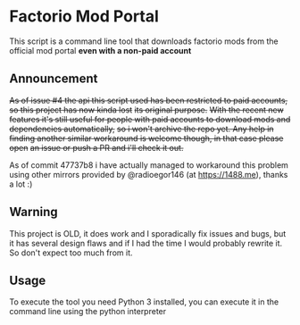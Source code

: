 # Factorio Mod Portal

This script is a command line tool that downloads factorio mods 
from the official mod portal **even with a non-paid account**

## Announcement
~~As of issue #4 the api this script used has been restricted to paid accounts, so this project has now kinda lost~~
~~its original purpose.~~
~~With the recent new features it's still useful for people with paid accounts to download mods and dependencies automatically,~~
~~so i won't archive the repo yet. Any help in finding another similar workaround is welcome though, in that case please open~~
~~an issue or push a PR and i'll check it out.~~

As of commit 47737b8 i have actually managed to workaround this problem using other mirrors provided by @radioegor146 
(at https://1488.me), thanks a lot :)

## Warning
This project is OLD, it does work and I sporadically fix issues and bugs, but it has several design flaws and if I had the time I would probably rewrite it.
So don't expect too much from it.

## Usage
To execute the tool you need Python 3 installed, you can execute it in the command line using the python interpreter

